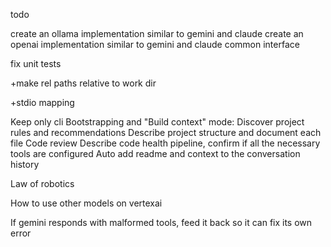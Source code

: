 todo

create an ollama implementation similar to gemini and claude
create an openai implementation similar to gemini and claude
common interface

fix unit tests


+make rel paths relative to work dir

+stdio mapping

Keep only cli
Bootstrapping and "Build context" mode:
    Discover project rules and recommendations 
    Describe project structure and document each file
    Code review
    Describe code health pipeline, confirm if all the necessary tools are configured
    Auto add readme and context to the conversation history


Law of robotics

How to use other models on vertexai

If gemini responds with malformed tools, feed it back so it can fix its own error